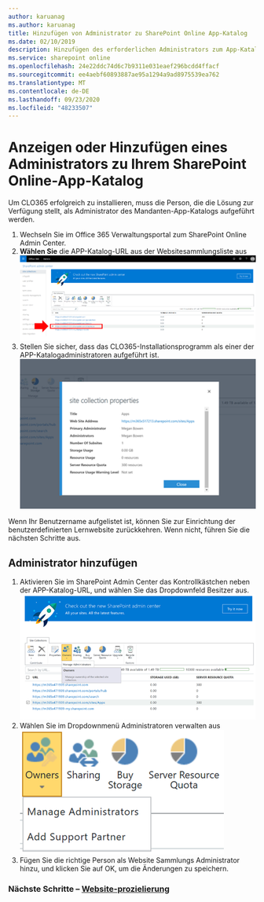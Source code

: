 ```yaml
---
author: karuanag
ms.author: karuanag
title: Hinzufügen von Administrator zu SharePoint Online App-Katalog
ms.date: 02/10/2019
description: Hinzufügen des erforderlichen Administrators zum App-Katalog
ms.service: sharepoint online
ms.openlocfilehash: 24e22ddc74d6c7b9311e031eaef296bcdd4ffacf
ms.sourcegitcommit: ee4aebf60893887ae95a1294a9ad8975539ea762
ms.translationtype: MT
ms.contentlocale: de-DE
ms.lasthandoff: 09/23/2020
ms.locfileid: "48233507"
---
```

# <a name="view-or-add-an-administrator-to-your-sharepoint-online-app-catalog"></a>Anzeigen oder Hinzufügen eines Administrators zu Ihrem SharePoint Online-App-Katalog

Um CLO365 erfolgreich zu installieren, muss die Person, die die Lösung zur Verfügung stellt, als Administrator des Mandanten-App-Katalogs aufgeführt werden.

1. Wechseln Sie im Office 365 Verwaltungsportal zum SharePoint Online Admin Center.
1. **Wählen Sie** die APP-Katalog-URL aus der Websitesammlungsliste aus ![appadmin_url.png](media/appadmin_url.png)
1. Stellen Sie sicher, dass das CLO365-Installationsprogramm als einer der APP-Katalogadministratoren aufgeführt ist.
![appadmin_dialog.png](media/appadmin_dialog.png)

Wenn Ihr Benutzername aufgelistet ist, können Sie zur Einrichtung der benutzerdefinierten Lernwebsite zurückkehren.  Wenn nicht, führen Sie die nächsten Schritte aus. 

## <a name="add-an-administrator"></a>Administrator hinzufügen

1. Aktivieren Sie im SharePoint Admin Center das Kontrollkästchen neben der APP-Katalog-URL, und wählen Sie das Dropdownfeld Besitzer aus.
![appadmin_owner.png](media/appadmin_owner.png)
1. Wählen Sie im Dropdownmenü Administratoren verwalten aus ![appadmin_owner.png](media/appadmin_manage.png)
1. Fügen Sie die richtige Person als Website Sammlungs Administrator hinzu, und klicken Sie auf OK, um die Änderungen zu speichern.

### <a name="next-steps---site-provisioning"></a>Nächste Schritte – [Website-prozielierung](installsitepackage.md)
